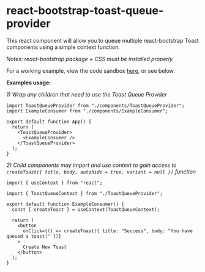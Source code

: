 # react-bootstrap-toast-queue-provider
This react component will allow you to queue multiple react-bootstrap Toast components using a simple context function.

*Notes: react-bootstrap package + CSS must be installed properly.*

For a working example, view the code sandbox [here](https://codesandbox.io/p/devbox/bootstrap-toast-queue-provider-example-8flm3m?file=%2Fsrc%2Fcomponents%2FToastQueueProvider.jsx%3A77%2C2&layout=%257B%2522sidebarPanel%2522%253A%2522EXPLORER%2522%252C%2522rootPanelGroup%2522%253A%257B%2522direction%2522%253A%2522horizontal%2522%252C%2522contentType%2522%253A%2522UNKNOWN%2522%252C%2522type%2522%253A%2522PANEL_GROUP%2522%252C%2522id%2522%253A%2522ROOT_LAYOUT%2522%252C%2522panels%2522%253A%255B%257B%2522type%2522%253A%2522PANEL_GROUP%2522%252C%2522contentType%2522%253A%2522UNKNOWN%2522%252C%2522direction%2522%253A%2522vertical%2522%252C%2522id%2522%253A%2522clvtufq4c0007356i8k6a7h61%2522%252C%2522sizes%2522%253A%255B70%252C30%255D%252C%2522panels%2522%253A%255B%257B%2522type%2522%253A%2522PANEL_GROUP%2522%252C%2522contentType%2522%253A%2522EDITOR%2522%252C%2522direction%2522%253A%2522horizontal%2522%252C%2522id%2522%253A%2522EDITOR%2522%252C%2522panels%2522%253A%255B%257B%2522type%2522%253A%2522PANEL%2522%252C%2522contentType%2522%253A%2522EDITOR%2522%252C%2522id%2522%253A%2522clvtufq4c0002356imka8nnth%2522%257D%255D%257D%252C%257B%2522type%2522%253A%2522PANEL_GROUP%2522%252C%2522contentType%2522%253A%2522SHELLS%2522%252C%2522direction%2522%253A%2522horizontal%2522%252C%2522id%2522%253A%2522SHELLS%2522%252C%2522panels%2522%253A%255B%257B%2522type%2522%253A%2522PANEL%2522%252C%2522contentType%2522%253A%2522SHELLS%2522%252C%2522id%2522%253A%2522clvtufq4c0004356ikvhulna7%2522%257D%255D%252C%2522sizes%2522%253A%255B100%255D%257D%255D%257D%252C%257B%2522type%2522%253A%2522PANEL_GROUP%2522%252C%2522contentType%2522%253A%2522DEVTOOLS%2522%252C%2522direction%2522%253A%2522vertical%2522%252C%2522id%2522%253A%2522DEVTOOLS%2522%252C%2522panels%2522%253A%255B%257B%2522type%2522%253A%2522PANEL%2522%252C%2522contentType%2522%253A%2522DEVTOOLS%2522%252C%2522id%2522%253A%2522clvtufq4c0006356im1nh3bdv%2522%257D%255D%252C%2522sizes%2522%253A%255B100%255D%257D%255D%252C%2522sizes%2522%253A%255B50%252C50%255D%257D%252C%2522tabbedPanels%2522%253A%257B%2522clvtufq4c0002356imka8nnth%2522%253A%257B%2522tabs%2522%253A%255B%257B%2522id%2522%253A%2522clvtufq4b0001356ilmxnrr8z%2522%252C%2522mode%2522%253A%2522permanent%2522%252C%2522type%2522%253A%2522FILE%2522%252C%2522filepath%2522%253A%2522%252FREADME.md%2522%252C%2522state%2522%253A%2522IDLE%2522%257D%252C%257B%2522id%2522%253A%2522clvtvlz2j0002356ilinf2gxc%2522%252C%2522mode%2522%253A%2522permanent%2522%252C%2522type%2522%253A%2522FILE%2522%252C%2522initialSelections%2522%253A%255B%257B%2522startLineNumber%2522%253A77%252C%2522startColumn%2522%253A2%252C%2522endLineNumber%2522%253A77%252C%2522endColumn%2522%253A2%257D%255D%252C%2522filepath%2522%253A%2522%252Fsrc%252Fcomponents%252FToastQueueProvider.jsx%2522%252C%2522state%2522%253A%2522IDLE%2522%257D%255D%252C%2522id%2522%253A%2522clvtufq4c0002356imka8nnth%2522%252C%2522activeTabId%2522%253A%2522clvtvlz2j0002356ilinf2gxc%2522%257D%252C%2522clvtufq4c0006356im1nh3bdv%2522%253A%257B%2522tabs%2522%253A%255B%257B%2522id%2522%253A%2522clvtufq4c0005356i1g7f6k6d%2522%252C%2522mode%2522%253A%2522permanent%2522%252C%2522type%2522%253A%2522TASK_PORT%2522%252C%2522taskId%2522%253A%2522dev%2522%252C%2522port%2522%253A5173%252C%2522path%2522%253A%2522%252F%2522%257D%255D%252C%2522id%2522%253A%2522clvtufq4c0006356im1nh3bdv%2522%252C%2522activeTabId%2522%253A%2522clvtufq4c0005356i1g7f6k6d%2522%257D%252C%2522clvtufq4c0004356ikvhulna7%2522%253A%257B%2522id%2522%253A%2522clvtufq4c0004356ikvhulna7%2522%252C%2522tabs%2522%253A%255B%257B%2522id%2522%253A%2522clvtufq4c0003356ihkzomelb%2522%252C%2522mode%2522%253A%2522permanent%2522%252C%2522type%2522%253A%2522TASK_LOG%2522%252C%2522taskId%2522%253A%2522dev%2522%257D%255D%252C%2522activeTabId%2522%253A%2522clvtufq4c0003356ihkzomelb%2522%257D%257D%252C%2522showDevtools%2522%253Atrue%252C%2522showShells%2522%253Atrue%252C%2522showSidebar%2522%253Atrue%252C%2522sidebarPanelSize%2522%253A15%257D), or see below.

**Examples usage:**

*1) Wrap any children that need to use the Toast Queue Provider*
```
import ToastQueueProvider from "./components/ToastQueueProvider";
import ExampleConsumer from "./components/ExampleConsumer";

export default function App() {
  return (
    <ToastQueueProvider>
      <ExampleConsumer />
    </ToastQueueProvider>
  );
}
```

*2) Child components may import and use context to gain access to `createToast({ title, body, autohide = true, variant = null })` function*
```
import { useContext } from "react";

import { ToastQueueContext } from "./ToastQueueProvider";

export default function ExampleConsumer() {
  const { createToast } = useContext(ToastQueueContext);

  return (
    <button
      onClick={() => createToast({ title: "Success", body: "You have queued a toast!" })}
    >
      Create New Toast
    </button>
  );
}
```

